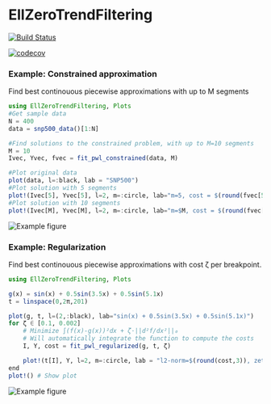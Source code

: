 # EllZeroTrendFiltering

[![Build Status](https://travis-ci.com/mfalt/EllZeroTrendFiltering.jl.svg?token=a1HpLsx1pmUnusz71XN8&branch=master)](https://travis-ci.com/mfalt/EllZeroTrendFiltering.jl)

[![codecov](https://codecov.io/gh/mfalt/EllZeroTrendFiltering.jl/branch/master/graph/badge.svg?token=nt4j2gNB2l)](https://codecov.io/gh/mfalt/EllZeroTrendFiltering.jl)

### Example: Constrained approximation

Find best continouous piecewise approximations with up to M segments
```julia
using EllZeroTrendFiltering, Plots
#Get sample data
N = 400
data = snp500_data()[1:N]

#Find solutions to the constrained problem, with up to M=10 segments
M = 10
Ivec, Yvec, fvec = fit_pwl_constrained(data, M)

#Plot original data
plot(data, l=:black, lab = "SNP500")
#Plot solution with 5 segments
plot!(Ivec[5], Yvec[5], l=2, m=:circle, lab="m=5, cost = $(round(fvec[5],3))")
#Plot solution with 10 segments
plot!(Ivec[M], Yvec[M], l=2, m=:circle, lab="m=$M, cost = $(round(fvec[M],3))")

```
![Example figure](figures/snp500.svg)

### Example: Regularization

Find best continouous piecewise approximations with cost ζ per breakpoint.
```julia
using EllZeroTrendFiltering, Plots

g(x) = sin(x) + 0.5sin(3.5x) + 0.5sin(5.1x)
t = linspace(0,2π,201)

plot(g, t, l=(2,:black), lab="sin(x) + 0.5sin(3.5x) + 0.5sin(5.1x)")
for ζ ∈ [0.1, 0.002]
    # Minimize ∫(f(x)-g(x))²dx + ζ⋅||d²f/dx²||₀
    # Will automatically integrate the function to compute the costs
    I, Y, cost = fit_pwl_regularized(g, t, ζ)

    plot!(t[I], Y, l=2, m=:circle, lab = "l2-norm=$(round(cost,3)), zeta=$ζ")
end
plot!() # Show plot
```
![Example figure](figures/sin.svg)
